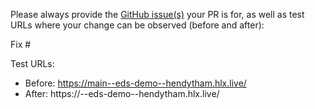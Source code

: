 Please always provide the [GitHub issue(s)](../issues) your PR is for, as well as test URLs where your change can be observed (before and after):

Fix #<gh-issue-id>

Test URLs:
- Before: https://main--eds-demo--hendytham.hlx.live/
- After: https://<branch>--eds-demo--hendytham.hlx.live/
